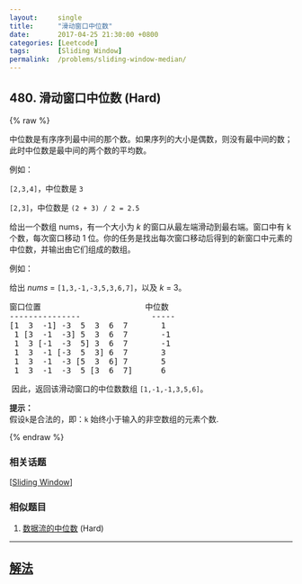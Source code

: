 ```yaml
---
layout:     single
title:      "滑动窗口中位数"
date:       2017-04-25 21:30:00 +0800
categories: [Leetcode]
tags:       [Sliding Window]
permalink:  /problems/sliding-window-median/
---
```


## 480. 滑动窗口中位数 (Hard)

{% raw %}

<p>中位数是有序序列最中间的那个数。如果序列的大小是偶数，则没有最中间的数；此时中位数是最中间的两个数的平均数。</p>

<p>例如：</p>

<p><code>[2,3,4]</code>，中位数是&nbsp;<code>3</code></p>

<p><code>[2,3]</code>，中位数是 <code>(2 + 3) / 2 = 2.5</code></p>

<p>给出一个数组 nums，有一个大小为 <em>k</em> 的窗口从最左端滑动到最右端。窗口中有 k 个数，每次窗口移动 1 位。你的任务是找出每次窗口移动后得到的新窗口中元素的中位数，并输出由它们组成的数组。</p>

<p>例如：</p>

<p>给出&nbsp;<em>nums</em> = <code>[1,3,-1,-3,5,3,6,7]</code>，以及&nbsp;<em>k</em> = 3。</p>

<pre>
窗口位置                      中位数
---------------               -----
[1  3  -1] -3  5  3  6  7       1
 1 [3  -1  -3] 5  3  6  7       -1
 1  3 [-1  -3  5] 3  6  7       -1
 1  3  -1 [-3  5  3] 6  7       3
 1  3  -1  -3 [5  3  6] 7       5
 1  3  -1  -3  5 [3  6  7]      6
</pre>

<p>&nbsp;因此，返回该滑动窗口的中位数数组&nbsp;<code>[1,-1,-1,3,5,6]</code>。</p>

<p><strong>提示：</strong><br />
假设<code>k</code>是合法的，即：<code>k</code> 始终小于输入的非空数组的元素个数.</p>

{% endraw %}

### 相关话题
  [[Sliding Window](https://github.com/openset/leetcode/tree/master/tag/sliding-window/README.md)]

### 相似题目
  1. [数据流的中位数](/problems/find-median-from-data-stream) (Hard)

---

## [解法](https://github.com/openset/leetcode/tree/master/problems/sliding-window-median)
